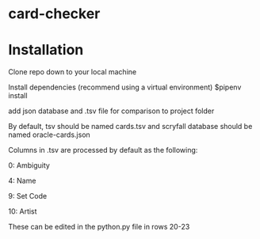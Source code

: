 # card-checker
# Installation
Clone repo down to your local machine

Install dependencies (recommend using a virtual environment) $pipenv install

add json database and .tsv file for comparison to project folder

By default, tsv should be named cards.tsv and scryfall database should be named oracle-cards.json

Columns in .tsv are processed by default as the following:

0: Ambiguity

4: Name

9: Set Code

10: Artist

These can be edited in the python.py file in rows 20-23
